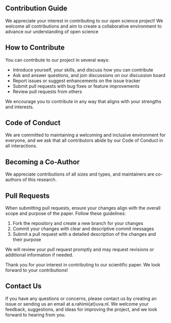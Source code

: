 ## Contribution Guide

We appreciate your interest in contributing to our open science project! We welcome all contributions and aim to create a collaborative environment to advance our understanding of open science

## How to Contribute

You can contribute to our project in several ways:


* Introduce yourself, your skills, and discuss how you can contribute
* Ask and answer questions, and join discussions on our discussion board
* Report issues or suggest enhancements on the issue tracker
* Submit pull requests with bug fixes or feature improvements
* Review pull requests from others

We encourage you to contribute in any way that aligns with your strengths and interests.

## Code of Conduct

We are committed to maintaining a welcoming and inclusive environment for everyone, and we ask that all contributors abide by our Code of Conduct in all interactions.

## Becoming a Co-Author 

We appreciate contributions of all sizes and types, and maintainers are co-authors of this research.


## Pull Requests

When submitting pull requests, ensure your changes align with the overall scope and purpose of the paper. Follow these guidelines:

1.    Fork the repository and create a new branch for your changes
2.    Commit your changes with clear and descriptive commit messages
3.    Submit a pull request with a detailed description of the changes and their purpose

We will review your pull request promptly and may request revisions or additional information if needed.

Thank you for your interest in contributing to our scientific paper. We look forward to your contributions!

## Contact Us

If you have any questions or concerns, please contact us by creating an issue or sending us an email at a.rahimi{at}uva.nl. We welcome your feedback, suggestions, and ideas for improving the project, and we look forward to hearing from you.

